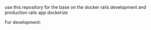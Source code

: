 use this repository for the base on the docker rails development and production rails app dockerize

For development:
